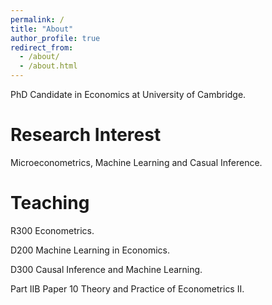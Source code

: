 ```yaml
---
permalink: /
title: "About"
author_profile: true
redirect_from: 
  - /about/
  - /about.html
---
```


PhD Candidate in Economics at University of Cambridge.

Research Interest
======
Microeconometrics, Machine Learning and Casual Inference.

Teaching
======
R300 Econometrics.

D200 Machine Learning in Economics.

D300 Causal Inference and Machine Learning. 

Part IIB Paper 10 Theory and Practice of Econometrics II.

